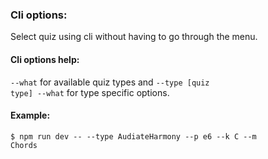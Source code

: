 ### Cli options:
Select quiz using cli without having to go through the menu.

#### Cli options help:
<code>--what</code> for available quiz types and <code>--type [quiz type] --what</code> for type specific options.

#### Example:
<code>$ npm run dev -- --type AudiateHarmony --p e6 --k C --m Chords</code>



